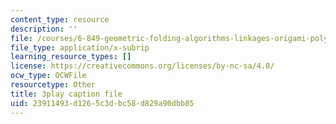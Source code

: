 ```yaml
---
content_type: resource
description: ''
file: /courses/6-849-geometric-folding-algorithms-linkages-origami-polyhedra-fall-2012/23911493d1265c3dbc58d829a90dbb85_6GAq2w_HBUQ.srt
file_type: application/x-subrip
learning_resource_types: []
license: https://creativecommons.org/licenses/by-nc-sa/4.0/
ocw_type: OCWFile
resourcetype: Other
title: 3play caption file
uid: 23911493-d126-5c3d-bc58-d829a90dbb85
---
```

